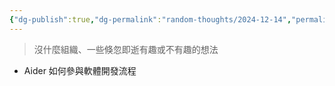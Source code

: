 ```yaml
---
{"dg-publish":true,"dg-permalink":"random-thoughts/2024-12-14","permalink":"/random-thoughts/2024-12-14/","title":"Random Thoughts","tags":["llm"]}
---
```


> 沒什麼組織、一些倏忽即逝有趣或不有趣的想法

- Aider 如何參與軟體開發流程
